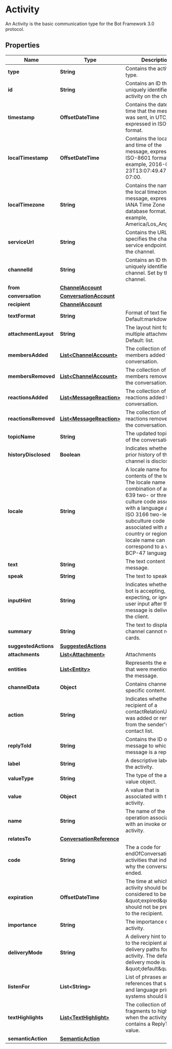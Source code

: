 

# Activity

An Activity is the basic communication type for the Bot Framework 3.0 protocol.

## Properties

| Name | Type | Description | Notes |
|------------ | ------------- | ------------- | -------------|
|**type** | **String** | Contains the activity type. |  [optional] |
|**id** | **String** | Contains an ID that uniquely identifies the activity on the channel. |  [optional] |
|**timestamp** | **OffsetDateTime** | Contains the date and time that the message was sent, in UTC, expressed in ISO-8601 format. |  [optional] |
|**localTimestamp** | **OffsetDateTime** | Contains the local date and time of the message, expressed in ISO-8601 format.  For example, 2016-09-23T13:07:49.4714686-07:00. |  [optional] |
|**localTimezone** | **String** | Contains the name of the local timezone of the message, expressed in IANA Time Zone database format.  For example, America/Los_Angeles. |  [optional] |
|**serviceUrl** | **String** | Contains the URL that specifies the channel&#39;s service endpoint. Set by the channel. |  [optional] |
|**channelId** | **String** | Contains an ID that uniquely identifies the channel. Set by the channel. |  [optional] |
|**from** | [**ChannelAccount**](ChannelAccount.md) |  |  [optional] |
|**conversation** | [**ConversationAccount**](ConversationAccount.md) |  |  [optional] |
|**recipient** | [**ChannelAccount**](ChannelAccount.md) |  |  [optional] |
|**textFormat** | **String** | Format of text fields Default:markdown |  [optional] |
|**attachmentLayout** | **String** | The layout hint for multiple attachments. Default: list. |  [optional] |
|**membersAdded** | [**List&lt;ChannelAccount&gt;**](ChannelAccount.md) | The collection of members added to the conversation. |  [optional] |
|**membersRemoved** | [**List&lt;ChannelAccount&gt;**](ChannelAccount.md) | The collection of members removed from the conversation. |  [optional] |
|**reactionsAdded** | [**List&lt;MessageReaction&gt;**](MessageReaction.md) | The collection of reactions added to the conversation. |  [optional] |
|**reactionsRemoved** | [**List&lt;MessageReaction&gt;**](MessageReaction.md) | The collection of reactions removed from the conversation. |  [optional] |
|**topicName** | **String** | The updated topic name of the conversation. |  [optional] |
|**historyDisclosed** | **Boolean** | Indicates whether the prior history of the channel is disclosed. |  [optional] |
|**locale** | **String** | A locale name for the contents of the text field.  The locale name is a combination of an ISO 639 two- or three-letter culture code associated with a language  and an ISO 3166 two-letter subculture code associated with a country or region.  The locale name can also correspond to a valid BCP-47 language tag. |  [optional] |
|**text** | **String** | The text content of the message. |  [optional] |
|**speak** | **String** | The text to speak. |  [optional] |
|**inputHint** | **String** | Indicates whether your bot is accepting,  expecting, or ignoring user input after the message is delivered to the client. |  [optional] |
|**summary** | **String** | The text to display if the channel cannot render cards. |  [optional] |
|**suggestedActions** | [**SuggestedActions**](SuggestedActions.md) |  |  [optional] |
|**attachments** | [**List&lt;Attachment&gt;**](Attachment.md) | Attachments |  [optional] |
|**entities** | [**List&lt;Entity&gt;**](Entity.md) | Represents the entities that were mentioned in the message. |  [optional] |
|**channelData** | **Object** | Contains channel-specific content. |  [optional] |
|**action** | **String** | Indicates whether the recipient of a contactRelationUpdate was added or removed from the sender&#39;s contact list. |  [optional] |
|**replyToId** | **String** | Contains the ID of the message to which this message is a reply. |  [optional] |
|**label** | **String** | A descriptive label for the activity. |  [optional] |
|**valueType** | **String** | The type of the activity&#39;s value object. |  [optional] |
|**value** | **Object** | A value that is associated with the activity. |  [optional] |
|**name** | **String** | The name of the operation associated with an invoke or event activity. |  [optional] |
|**relatesTo** | [**ConversationReference**](ConversationReference.md) |  |  [optional] |
|**code** | **String** | The a code for endOfConversation activities that indicates why the conversation ended. |  [optional] |
|**expiration** | **OffsetDateTime** | The time at which the activity should be considered to be \&quot;expired\&quot; and should not be presented to the recipient. |  [optional] |
|**importance** | **String** | The importance of the activity. |  [optional] |
|**deliveryMode** | **String** | A delivery hint to signal to the recipient alternate delivery paths for the activity.  The default delivery mode is \&quot;default\&quot;. |  [optional] |
|**listenFor** | **List&lt;String&gt;** | List of phrases and references that speech and language priming systems should listen for |  [optional] |
|**textHighlights** | [**List&lt;TextHighlight&gt;**](TextHighlight.md) | The collection of text fragments to highlight when the activity contains a ReplyToId value. |  [optional] |
|**semanticAction** | [**SemanticAction**](SemanticAction.md) |  |  [optional] |



